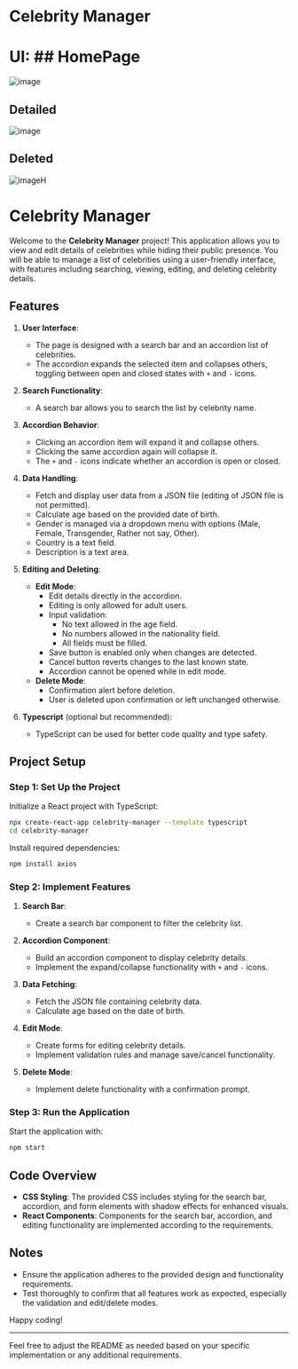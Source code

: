 # Celebrity Manager
# UI: ## HomePage
![image](https://github.com/user-attachments/assets/8bcf3607-2139-4f29-a27a-d132272e6bf7)
## Detailed
![image](https://github.com/user-attachments/assets/9e216074-2ab5-43ed-949b-a7ec946ffec2)
## Deleted
![image](https://github.com/user-attachments/assets/b5e5f6f3-320c-46d4-b70c-efa5c002b724)H

# Celebrity Manager

Welcome to the **Celebrity Manager** project! This application allows you to view and edit details of celebrities while hiding their public presence. You will be able to manage a list of celebrities using a user-friendly interface, with features including searching, viewing, editing, and deleting celebrity details.

## Features

1. **User Interface**: 
   - The page is designed with a search bar and an accordion list of celebrities.
   - The accordion expands the selected item and collapses others, toggling between open and closed states with `+` and `-` icons.

2. **Search Functionality**: 
   - A search bar allows you to search the list by celebrity name.

3. **Accordion Behavior**:
   - Clicking an accordion item will expand it and collapse others.
   - Clicking the same accordion again will collapse it.
   - The `+` and `-` icons indicate whether an accordion is open or closed.

4. **Data Handling**:
   - Fetch and display user data from a JSON file (editing of JSON file is not permitted).
   - Calculate age based on the provided date of birth.
   - Gender is managed via a dropdown menu with options (Male, Female, Transgender, Rather not say, Other).
   - Country is a text field.
   - Description is a text area.

5. **Editing and Deleting**:
   - **Edit Mode**:
     - Edit details directly in the accordion.
     - Editing is only allowed for adult users.
     - Input validation: 
       - No text allowed in the age field.
       - No numbers allowed in the nationality field.
       - All fields must be filled.
     - Save button is enabled only when changes are detected.
     - Cancel button reverts changes to the last known state.
     - Accordion cannot be opened while in edit mode.
   - **Delete Mode**:
     - Confirmation alert before deletion.
     - User is deleted upon confirmation or left unchanged otherwise.

6. **Typescript** (optional but recommended):
   - TypeScript can be used for better code quality and type safety.

## Project Setup

### Step 1: Set Up the Project

Initialize a React project with TypeScript:

```bash
npx create-react-app celebrity-manager --template typescript
cd celebrity-manager
```

Install required dependencies:

```bash
npm install axios
```

### Step 2: Implement Features

1. **Search Bar**:
   - Create a search bar component to filter the celebrity list.

2. **Accordion Component**:
   - Build an accordion component to display celebrity details.
   - Implement the expand/collapse functionality with `+` and `-` icons.

3. **Data Fetching**:
   - Fetch the JSON file containing celebrity data.
   - Calculate age based on the date of birth.

4. **Edit Mode**:
   - Create forms for editing celebrity details.
   - Implement validation rules and manage save/cancel functionality.

5. **Delete Mode**:
   - Implement delete functionality with a confirmation prompt.

### Step 3: Run the Application

Start the application with:

```bash
npm start
```

## Code Overview

- **CSS Styling**: The provided CSS includes styling for the search bar, accordion, and form elements with shadow effects for enhanced visuals.
- **React Components**: Components for the search bar, accordion, and editing functionality are implemented according to the requirements.

## Notes

- Ensure the application adheres to the provided design and functionality requirements.
- Test thoroughly to confirm that all features work as expected, especially the validation and edit/delete modes.

Happy coding!

---

Feel free to adjust the README as needed based on your specific implementation or any additional requirements.

